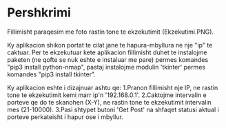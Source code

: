 # Pershkrimi
Fillimisht paraqesim me foto rastin tone te ekzekutimit (Ekzekutimi.PNG).

Ky aplikacion shikon portat te cilat jane te hapura-mbyllura ne nje "ip" te caktuar.
Per te ekzekutuar kete aplikacion fillimisht duhet te instalojme paketen (ne qofte se nuk eshte e instaluar me pare) permes komandes "pip3 install python-nmap",
pastaj instalojme modulin 'tkinter' permes komandes "pip3 install tkinter".

Ky aplikacion eshte i dizajnuar ashtu qe:
                                         1.Pranon fillimisht nje IP, ne rastin tone te ekzekutimit  kemi marr ip'n   '192.168.0.1'. 
                                         2.Caktojme intervalin e porteve qe do te skanohen (X-Y), ne rastin tone te ekzekutimit intervalin mes (21-10000).
                                         3.Pasi shtypet butoni 'Get Post' na shfaqet statusi aktual i porteve perkateisht i hapur ose i mbyllur.
                                         



